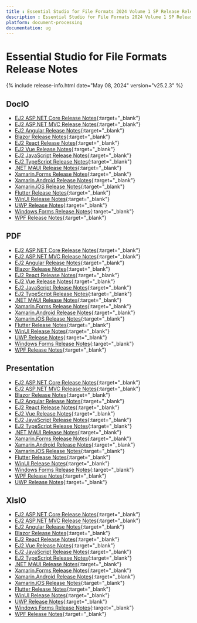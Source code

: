 ```yaml
---
title : Essential Studio for File Formats 2024 Volume 1 SP Release Release Notes  
description : Essential Studio for File Formats 2024 Volume 1 SP Release Release Notes  
platform: document-processing
documentation: ug
---
```


# Essential Studio for File Formats  Release Notes  

{% include release-info.html date="May 08, 2024" version="v25.2.3" %} 


## DocIO

* [EJ2 ASP.NET Core Release Notes](https://ej2.syncfusion.com/aspnetcore/documentation/release-notes/25.2.3#docio){:target="_blank"}
* [EJ2 ASP.NET MVC Release Notes](https://ej2.syncfusion.com/aspnetmvc/documentation/release-notes/25.2.3#docio){:target="_blank"}
* [EJ2 Angular Release Notes](https://ej2.syncfusion.com/angular/documentation/release-notes/25.2.3#docio){:target="_blank"}
* [Blazor Release Notes](https://blazor.syncfusion.com/documentation/release-notes/25.2.3#docio){:target="_blank"}
* [EJ2 React Release Notes](https://ej2.syncfusion.com/react/documentation/release-notes/25.2.3#docio){:target="_blank"}
* [EJ2 Vue  Release Notes](https://ej2.syncfusion.com/vue/documentation/release-notes/25.2.3#docio){:target="_blank"}
* [EJ2 JavaScript Release Notes](https://ej2.syncfusion.com/javascript/documentation/release-notes/25.2.3#docio){:target="_blank"}
* [EJ2 TypeScript Release Notes](https://ej2.syncfusion.com/documentation/release-notes/25.2.3#docio){:target="_blank"}
* [.NET MAUI Release Notes](/maui/release-notes/v25.2.3#docio){:target="_blank"}
* [Xamarin.Forms Release Notes](/xamarin/release-notes/v25.2.3#docio){:target="_blank"}
* [Xamarin.Android Release Notes](/xamarin-android/release-notes/v25.2.3#docio){:target="_blank"}
* [Xamarin.iOS Release Notes](/xamarin-ios/release-notes/v25.2.3#docio){:target="_blank"}
* [Flutter Release Notes](/flutter/release-notes/v25.2.3#docio){:target="_blank"}
* [WinUI Release Notes](/winui/release-notes/v25.2.3#docio){:target="_blank"}
* [UWP Release Notes](/uwp/release-notes/v25.2.3#docio){:target="_blank"}
* [Windows Forms Release Notes](/windowsforms/release-notes/v25.2.3#docio){:target="_blank"}
* [WPF Release Notes](/wpf/release-notes/v25.2.3#docio){:target="_blank"}



## PDF

* [EJ2 ASP.NET Core Release Notes](https://ej2.syncfusion.com/aspnetcore/documentation/release-notes/25.2.3#pdf){:target="_blank"}
* [EJ2 ASP.NET MVC Release Notes](https://ej2.syncfusion.com/aspnetmvc/documentation/release-notes/25.2.3#pdf){:target="_blank"}
* [EJ2 Angular Release Notes](https://ej2.syncfusion.com/angular/documentation/release-notes/25.2.3#pdf){:target="_blank"}
* [Blazor Release Notes](https://blazor.syncfusion.com/documentation/release-notes/25.2.3#pdf){:target="_blank"}
* [EJ2 React Release Notes](https://ej2.syncfusion.com/react/documentation/release-notes/25.2.3#pdf){:target="_blank"}
* [EJ2 Vue  Release Notes](https://ej2.syncfusion.com/vue/documentation/release-notes/25.2.3#pdf){:target="_blank"}
* [EJ2 JavaScript Release Notes](https://ej2.syncfusion.com/javascript/documentation/release-notes/25.2.3#pdf){:target="_blank"}
* [EJ2 TypeScript Release Notes](https://ej2.syncfusion.com/documentation/release-notes/25.2.3#pdf){:target="_blank"}
* [.NET MAUI Release Notes](/maui/release-notes/v25.2.3#pdf){:target="_blank"}
* [Xamarin.Forms Release Notes](/xamarin/release-notes/v25.2.3#pdf){:target="_blank"}
* [Xamarin.Android Release Notes](/xamarin-android/release-notes/v25.2.3#pdf){:target="_blank"}
* [Xamarin.iOS Release Notes](/xamarin-ios/release-notes/v25.2.3#pdf){:target="_blank"}
* [Flutter Release Notes](/flutter/release-notes/v25.2.3#pdf){:target="_blank"}
* [WinUI Release Notes](/winui/release-notes/v25.2.3#pdf){:target="_blank"}
* [UWP Release Notes](/uwp/release-notes/v25.2.3#pdf){:target="_blank"}
* [Windows Forms Release Notes](/windowsforms/release-notes/v25.2.3#pdf){:target="_blank"}
* [WPF Release Notes](/wpf/release-notes/v25.2.3#pdf){:target="_blank"}


## Presentation

* [EJ2 ASP.NET Core Release Notes](https://ej2.syncfusion.com/aspnetcore/documentation/release-notes/25.2.3#presentation){:target="_blank"}
* [EJ2 ASP.NET MVC Release Notes](https://ej2.syncfusion.com/aspnetmvc/documentation/release-notes/25.2.3#presentation){:target="_blank"}
* [Blazor Release Notes](https://blazor.syncfusion.com/documentation/release-notes/25.2.3#presentation){:target="_blank"}
* [EJ2 Angular Release Notes](https://ej2.syncfusion.com/angular/documentation/release-notes/25.2.3#presentation){:target="_blank"}
* [EJ2 React Release Notes](https://ej2.syncfusion.com/react/documentation/release-notes/25.2.3#presentation){:target="_blank"}
* [EJ2 Vue  Release Notes](https://ej2.syncfusion.com/vue/documentation/release-notes/25.2.3#presentation){:target="_blank"}
* [EJ2 JavaScript Release Notes](https://ej2.syncfusion.com/javascript/documentation/release-notes/25.2.3#presentation){:target="_blank"}
* [EJ2 TypeScript Release Notes](https://ej2.syncfusion.com/documentation/release-notes/25.2.3#presentation){:target="_blank"}
* [.NET MAUI Release Notes](/maui/release-notes/v25.2.3#presentation){:target="_blank"}
* [Xamarin.Forms Release Notes](/xamarin/release-notes/v25.2.3#presentation){:target="_blank"}
* [Xamarin.Android Release Notes](/xamarin-android/release-notes/v25.2.3#presentation){:target="_blank"}
* [Xamarin.iOS Release Notes](/xamarin-ios/release-notes/v25.2.3#presentation){:target="_blank"}
* [Flutter Release Notes](/flutter/release-notes/v25.2.3#presentation){:target="_blank"}
* [WinUI Release Notes](/winui/release-notes/v25.2.3#presentation){:target="_blank"}
* [Windows Forms Release Notes](/windowsforms/release-notes/v25.2.3#presentation){:target="_blank"}
* [WPF Release Notes](/wpf/release-notes/v25.2.3#presentation){:target="_blank"}
* [UWP Release Notes](/uwp/release-notes/v25.2.3#presentation){:target="_blank"}



## XlsIO

* [EJ2 ASP.NET Core Release Notes](https://ej2.syncfusion.com/aspnetcore/documentation/release-notes/25.2.3#xlsio){:target="_blank"}
* [EJ2 ASP.NET MVC Release Notes](https://ej2.syncfusion.com/aspnetmvc/documentation/release-notes/25.2.3#xlsio){:target="_blank"}
* [EJ2 Angular Release Notes](https://ej2.syncfusion.com/angular/documentation/release-notes/25.2.3#xlsio){:target="_blank"}
* [Blazor Release Notes](https://blazor.syncfusion.com/documentation/release-notes/25.2.3#xlsio){:target="_blank"}
* [EJ2 React Release Notes](https://ej2.syncfusion.com/react/documentation/release-notes/25.2.3#xlsio){:target="_blank"}
* [EJ2 Vue  Release Notes](https://ej2.syncfusion.com/vue/documentation/release-notes/25.2.3#xlsio){:target="_blank"}
* [EJ2 JavaScript Release Notes](https://ej2.syncfusion.com/javascript/documentation/release-notes/25.2.3#xlsio){:target="_blank"}
* [EJ2 TypeScript Release Notes](https://ej2.syncfusion.com/documentation/release-notes/25.2.3#xlsio){:target="_blank"}
* [.NET MAUI Release Notes](/maui/release-notes/v25.2.3#xlsio){:target="_blank"}
* [Xamarin.Forms Release Notes](/xamarin/release-notes/v25.2.3#xlsio){:target="_blank"}
* [Xamarin.Android Release Notes](/xamarin-android/release-notes/v25.2.3#xlsio){:target="_blank"}
* [Xamarin.iOS Release Notes](/xamarin-ios/release-notes/v25.2.3#xlsio){:target="_blank"}
* [Flutter Release Notes](/flutter/release-notes/v25.2.3#xlsio){:target="_blank"}
* [WinUI Release Notes](/winui/release-notes/v25.2.3#xlsio){:target="_blank"}
* [UWP Release Notes](/uwp/release-notes/v25.2.3#xlsio){:target="_blank"}
* [Windows Forms Release Notes](/windowsforms/release-notes/v25.2.3#xlsio){:target="_blank"}
* [WPF Release Notes](/wpf/release-notes/v25.2.3#xlsio){:target="_blank"}


